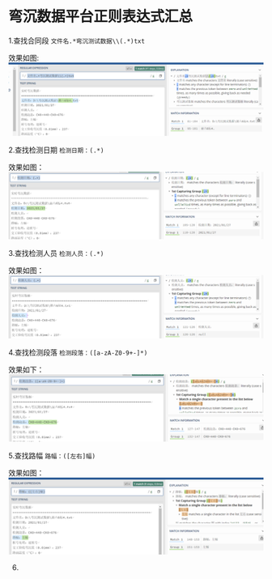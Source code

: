 # 弯沉数据平台正则表达式汇总
1.查找合同段
`文件名.*弯沉测试数据\\(.*)txt`

效果如图:
![输入图片说明](/imgs/2022-11-03/MC984q1F57tgfO6B.png)

2.查找检测日期
`检测日期：(.*)`

效果如图：
![输入图片说明](/imgs/2022-11-03/KqYbwIREPrR2oXkK.png)

3.查找检测人员
`检测人员：(.*)`

效果如图：
![输入图片说明](/imgs/2022-11-03/9lZ1ahreiGalrMyR.png)

4.查找检测段落
`检测段落：([a-zA-Z0-9+-]*)`

效果如下：
![输入图片说明](/imgs/2022-11-03/76yZtvcarzl3YY5j.png)


5.查找路幅
`路幅：([左右]幅)`

效果如图：
![输入图片说明](/imgs/2022-11-03/r3vaoNiWBgiwWUQl.png)

6.
<!--stackedit_data:
eyJoaXN0b3J5IjpbMzUzNTcwODYwLC0zNjczNDY4MzAsNjc5ND
czNjc1XX0=
-->